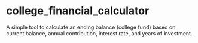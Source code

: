 # college_financial_calculator
A simple tool to calculate an ending balance (college fund) based on current balance, annual contribution, interest rate, and years of investment.
